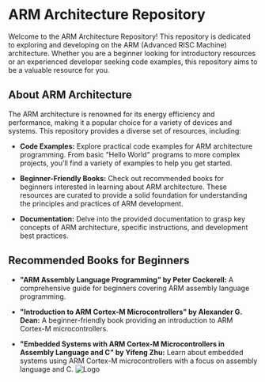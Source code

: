 # ARM Architecture Repository

Welcome to the ARM Architecture Repository! This repository is dedicated to exploring and developing on the ARM (Advanced RISC Machine) architecture. Whether you are a beginner looking for introductory resources or an experienced developer seeking code examples, this repository aims to be a valuable resource for you.

## About ARM Architecture

The ARM architecture is renowned for its energy efficiency and performance, making it a popular choice for a variety of devices and systems. This repository provides a diverse set of resources, including:

- **Code Examples:** Explore practical code examples for ARM architecture programming. From basic "Hello World" programs to more complex projects, you'll find a variety of examples to help you get started.

- **Beginner-Friendly Books:** Check out recommended books for beginners interested in learning about ARM architecture. These resources are curated to provide a solid foundation for understanding the principles and practices of ARM development.

- **Documentation:** Delve into the provided documentation to grasp key concepts of ARM architecture, specific instructions, and development best practices.

## Recommended Books for Beginners

- **"ARM Assembly Language Programming" by Peter Cockerell:** A comprehensive guide for beginners covering ARM assembly language programming.

- **"Introduction to ARM Cortex-M Microcontrollers" by Alexander G. Dean:** A beginner-friendly book providing an introduction to ARM Cortex-M microcontrollers.

- **"Embedded Systems with ARM Cortex-M Microcontrollers in Assembly Language and C" by Yifeng Zhu:** Learn about embedded systems using ARM Cortex-M microcontrollers with a focus on assembly language and C.
![Logo](https://i.imgur.com/37tD2OT.png)

